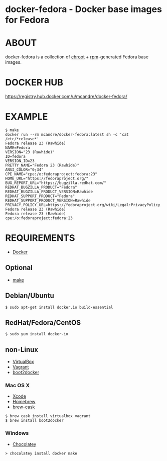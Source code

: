 # docker-fedora - Docker base images for Fedora

# ABOUT

docker-fedora is a collection of [chroot](http://man.cx/chroot) + [rpm](http://man.cx/rpm)-generated Fedora base images.

# DOCKER HUB

https://registry.hub.docker.com/u/mcandre/docker-fedora/

# EXAMPLE

```
$ make
docker run --rm mcandre/docker-fedora:latest sh -c 'cat /etc/*release*'
Fedora release 23 (Rawhide)
NAME=Fedora
VERSION="23 (Rawhide)"
ID=fedora
VERSION_ID=23
PRETTY_NAME="Fedora 23 (Rawhide)"
ANSI_COLOR="0;34"
CPE_NAME="cpe:/o:fedoraproject:fedora:23"
HOME_URL="https://fedoraproject.org/"
BUG_REPORT_URL="https://bugzilla.redhat.com/"
REDHAT_BUGZILLA_PRODUCT="Fedora"
REDHAT_BUGZILLA_PRODUCT_VERSION=Rawhide
REDHAT_SUPPORT_PRODUCT="Fedora"
REDHAT_SUPPORT_PRODUCT_VERSION=Rawhide
PRIVACY_POLICY_URL=https://fedoraproject.org/wiki/Legal:PrivacyPolicy
Fedora release 23 (Rawhide)
Fedora release 23 (Rawhide)
cpe:/o:fedoraproject:fedora:23
```

# REQUIREMENTS

* [Docker](https://www.docker.com/)

## Optional

* [make](http://www.gnu.org/software/make/)

## Debian/Ubuntu

```
$ sudo apt-get install docker.io build-essential
```

## RedHat/Fedora/CentOS

```
$ sudo yum install docker-io
```

## non-Linux

* [VirtualBox](https://www.virtualbox.org/)
* [Vagrant](https://www.vagrantup.com/)
* [boot2docker](http://boot2docker.io/)

### Mac OS X

* [Xcode](http://itunes.apple.com/us/app/xcode/id497799835?ls=1&mt=12)
* [Homebrew](http://brew.sh/)
* [brew-cask](http://caskroom.io/)

```
$ brew cask install virtualbox vagrant
$ brew install boot2docker
```

### Windows

* [Chocolatey](https://chocolatey.org/)

```
> chocolatey install docker make
```
